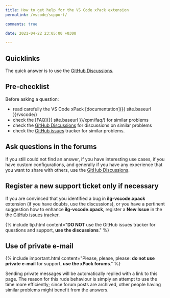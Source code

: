 ```yaml
---
title: How to get help for the VS Code xPack extension
permalink: /vscode/support/

comments: true

date: 2021-04-22 23:05:00 +0300

---
```


## Quicklinks

The quick answer is to use the
[GitHub Discussions](https://github.com/xpack/vscode-xpack-extension-ts/discussions/).

## Pre-checklist

Before asking a question:

- read carefully the VS Code xPack [documentation]({{ site.baseurl }}/vscode/)
- check the [FAQ]({{ site.baseurl }}/xpm/faq/) for similar problems
- check the [GitHub Discussions](https://github.com/xpack/vscode-xpack-extension-ts/discussions/) for
discussions on similar problems
- check the
[GitHub issues](https://github.com/xpack/vscode-xpack-extension-ts/issues/)
tracker for similar problems.

## Ask questions in the forums

If you still could not find an answer, if you have interesting use
cases, if you have custom configurations, and generally if you have
any experience that you want to share with others, use the
[GitHub Discussions](https://github.com/xpack/vscode-xpack-extension-ts/discussions/).

## Register a new support ticket only if necessary

If you are convinced that you identified a bug in **ilg-vscode.xpack**
extension
(if you have doubts, use the discussions),
or you have a pertinent suggestion how to enhance **ilg-vscode.xpack**,
register a **New Issue** in the the
[GitHub issues](https://github.com/xpack/vscode-xpack-extension-ts/issues/)
tracker.

{% include tip.html content="**DO NOT** use the GitHub issues tracker
for questions and support, **use the discussions**." %}

## Use of private e-mail

{% include important.html content="Please, please, please: **do not use
private e-mail** for support, **use the xPack forums**." %}

Sending private messages will be automatically replied with
a link to this page.
The reason for this rude behaviour is simply an attempt to use
the time more efficiently; since forum posts are archived, other people
having similar problems might benefit from the answers.
